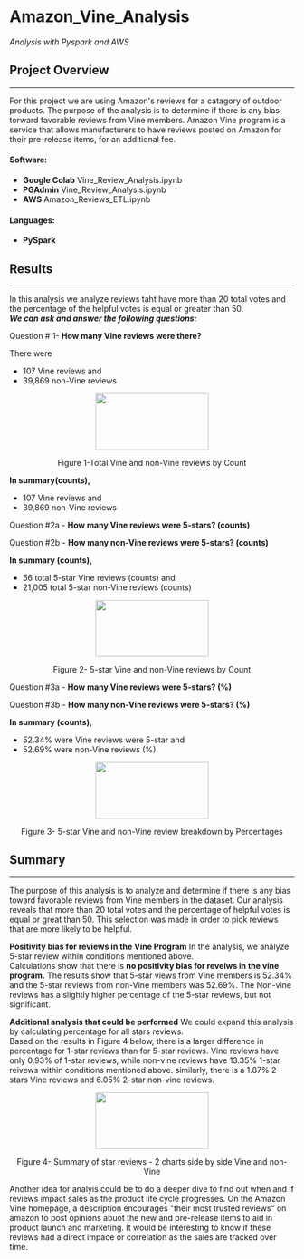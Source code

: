 # Amazon_Vine_Analysis
*Analysis with Pyspark and AWS* 
## Project Overview 
****************************************************************************************************
For this project we are using Amazon's reviews for a catagory of outdoor products.  The purpose of the analysis is to determine if there is any bias torward favorable reviews from Vine members.  Amazon Vine program is a service that allows manufacturers to have reviews posted on Amazon for their pre-release items, for an additional fee.       

#### Software: 
-  **Google Colab**  Vine_Review_Analysis.ipynb
-  **PGAdmin**  Vine_Review_Analysis.ipynb
-  **AWS** Amazon_Reviews_ETL.ipynb

#### Languages: 
-  **PySpark**  

## Results
****************************************************************************************************
In this analysis we analyze reviews taht have more than 
20 total votes and the percentage of the helpful votes is 
equal or greater than 50.   
***We can ask and answer the following questions:*** 

Question # 1- **How many Vine reviews were there?**  

There were
-   107 Vine reviews and 
-  39,869 non-Vine reviews

<p align="center">
  <img width="200" height=100" src="figusre1x">
</p>
<p align="center">
Figure 1-Total Vine and non-Vine reviews by Count
</p>

**In summary(counts),**
-   107 Vine reviews and 
-  39,869 non-Vine reviews


Question #2a - **How many Vine reviews were 5-stars? (counts)**

Question #2b - **How many non-Vine reviews were 5-stars? (counts)**

**In summary (counts),**
-   56 total 5-star Vine reviews (counts) and 
-  21,005 total 5-star non-Vine reviews (counts)

<p align="center">
  <img width="200" height=100" src="figure2">
</p>
<p align="center">
Figure 2- 5-star Vine and non-Vine reviews by Count
</p>

Question #3a - **How many Vine reviews were 5-stars? (%)**

Question #3b - **How many non-Vine reviews were 5-stars? (%)**

**In summary (counts),**
-   52.34% were Vine reviews were 5-star and 
-   52.69% were non-Vine reviews (%)

<p align="center">
  <img width="200" height=100" src="figure3">
</p>
<p align="center">
Figure 3- 5-star Vine and non-Vine review breakdown by Percentages
</p>

## Summary
****************************************************************************************************
The purpose of this analysis is to analyze and determine if there is any bias 
toward favorable reviews from Vine members in the dataset.  Our analysis reveals 
that more than 20 total votes and the percentage of helpful votes is equal or great 
than 50.  This selection was made in order to pick reviews that are more likely to 
be helpful.   

**Positivity bias for reviews in the Vine Program**
In the analysis, we analyze 5-star review within conditions mentioned above.  
Calculations show that there is **no positivity bias for reveiws in the vine 
program.**  The results show that 5-star views from Vine members is 52.34% and the 
5-star reviews from non-Vine members was 52.69%.  The Non-vine reviews has a 
slightly higher percentage of the 5-star reviews, but not significant.  

**Additional analysis that could be performed**
We could expand this analysis by calculating percentage for all stars reviews.  
Based on the results in Figure 4 below, there is a larger difference in percentage for 1-star
reviews than for 5-star reviews.    Vine reviews have only 0.93% of 1-star reviews, while non-vine 
reviews have 13.35% 1-star reivews within conditions mentioned above.  similarly, there 
is a 1.87% 2-stars Vine reviews and 6.05% 2-star non-vine reviews.  

<p align="center">
  <img width="200" height=100" src="figure4aandb">
</p>
<p align="center">
Figure 4- Summary of star reviews - 2 charts side by side Vine and non-Vine
</p>

Another idea for analyis could be to do a deeper dive to find out when and if reviews impact
sales as the product life cycle progresses.  On the Amazon Vine homepage, a description 
encourages "their most trusted reviews" on amazon to post opinions abuot the new and pre-release items
to aid in product launch and marketing.   It would be interesting to know if these reviews had a direct
impace or correlation as the sales are tracked over time.   


